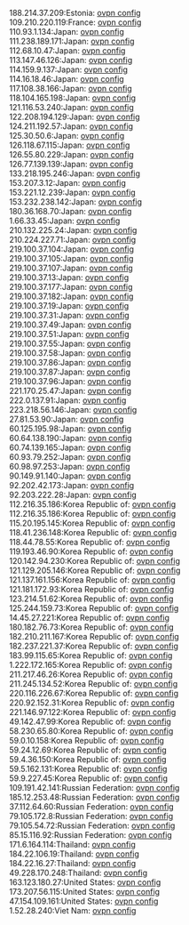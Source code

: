 188.214.37.209:Estonia: [ovpn config](vpn/188_214_37_209.ovpn)  
109.210.220.119:France: [ovpn config](vpn/109_210_220_119.ovpn)  
110.93.1.134:Japan: [ovpn config](vpn/110_93_1_134.ovpn)  
111.238.189.171:Japan: [ovpn config](vpn/111_238_189_171.ovpn)  
112.68.10.47:Japan: [ovpn config](vpn/112_68_10_47.ovpn)  
113.147.46.126:Japan: [ovpn config](vpn/113_147_46_126.ovpn)  
114.159.9.137:Japan: [ovpn config](vpn/114_159_9_137.ovpn)  
114.16.18.46:Japan: [ovpn config](vpn/114_16_18_46.ovpn)  
117.108.38.166:Japan: [ovpn config](vpn/117_108_38_166.ovpn)  
118.104.165.198:Japan: [ovpn config](vpn/118_104_165_198.ovpn)  
121.116.53.240:Japan: [ovpn config](vpn/121_116_53_240.ovpn)  
122.208.194.129:Japan: [ovpn config](vpn/122_208_194_129.ovpn)  
124.211.192.57:Japan: [ovpn config](vpn/124_211_192_57.ovpn)  
125.30.50.6:Japan: [ovpn config](vpn/125_30_50_6.ovpn)  
126.118.67.115:Japan: [ovpn config](vpn/126_118_67_115.ovpn)  
126.55.80.229:Japan: [ovpn config](vpn/126_55_80_229.ovpn)  
126.77.139.139:Japan: [ovpn config](vpn/126_77_139_139.ovpn)  
133.218.195.246:Japan: [ovpn config](vpn/133_218_195_246.ovpn)  
153.207.3.12:Japan: [ovpn config](vpn/153_207_3_12.ovpn)  
153.221.12.239:Japan: [ovpn config](vpn/153_221_12_239.ovpn)  
153.232.238.142:Japan: [ovpn config](vpn/153_232_238_142.ovpn)  
180.36.168.70:Japan: [ovpn config](vpn/180_36_168_70.ovpn)  
1.66.33.45:Japan: [ovpn config](vpn/1_66_33_45.ovpn)  
210.132.225.24:Japan: [ovpn config](vpn/210_132_225_24.ovpn)  
210.224.227.71:Japan: [ovpn config](vpn/210_224_227_71.ovpn)  
219.100.37.104:Japan: [ovpn config](vpn/219_100_37_104.ovpn)  
219.100.37.105:Japan: [ovpn config](vpn/219_100_37_105.ovpn)  
219.100.37.107:Japan: [ovpn config](vpn/219_100_37_107.ovpn)  
219.100.37.13:Japan: [ovpn config](vpn/219_100_37_13.ovpn)  
219.100.37.177:Japan: [ovpn config](vpn/219_100_37_177.ovpn)  
219.100.37.182:Japan: [ovpn config](vpn/219_100_37_182.ovpn)  
219.100.37.19:Japan: [ovpn config](vpn/219_100_37_19.ovpn)  
219.100.37.31:Japan: [ovpn config](vpn/219_100_37_31.ovpn)  
219.100.37.49:Japan: [ovpn config](vpn/219_100_37_49.ovpn)  
219.100.37.51:Japan: [ovpn config](vpn/219_100_37_51.ovpn)  
219.100.37.55:Japan: [ovpn config](vpn/219_100_37_55.ovpn)  
219.100.37.58:Japan: [ovpn config](vpn/219_100_37_58.ovpn)  
219.100.37.86:Japan: [ovpn config](vpn/219_100_37_86.ovpn)  
219.100.37.87:Japan: [ovpn config](vpn/219_100_37_87.ovpn)  
219.100.37.96:Japan: [ovpn config](vpn/219_100_37_96.ovpn)  
221.170.25.47:Japan: [ovpn config](vpn/221_170_25_47.ovpn)  
222.0.137.91:Japan: [ovpn config](vpn/222_0_137_91.ovpn)  
223.218.56.146:Japan: [ovpn config](vpn/223_218_56_146.ovpn)  
27.81.53.90:Japan: [ovpn config](vpn/27_81_53_90.ovpn)  
60.125.195.98:Japan: [ovpn config](vpn/60_125_195_98.ovpn)  
60.64.138.190:Japan: [ovpn config](vpn/60_64_138_190.ovpn)  
60.74.139.165:Japan: [ovpn config](vpn/60_74_139_165.ovpn)  
60.93.79.252:Japan: [ovpn config](vpn/60_93_79_252.ovpn)  
60.98.97.253:Japan: [ovpn config](vpn/60_98_97_253.ovpn)  
90.149.91.140:Japan: [ovpn config](vpn/90_149_91_140.ovpn)  
92.202.42.173:Japan: [ovpn config](vpn/92_202_42_173.ovpn)  
92.203.222.28:Japan: [ovpn config](vpn/92_203_222_28.ovpn)  
112.216.35.186:Korea Republic of: [ovpn config](vpn/112_216_35_186.ovpn)  
112.216.35.186:Korea Republic of: [ovpn config](vpn/112_216_35_186.ovpn)  
115.20.195.145:Korea Republic of: [ovpn config](vpn/115_20_195_145.ovpn)  
118.41.236.148:Korea Republic of: [ovpn config](vpn/118_41_236_148.ovpn)  
118.44.78.55:Korea Republic of: [ovpn config](vpn/118_44_78_55.ovpn)  
119.193.46.90:Korea Republic of: [ovpn config](vpn/119_193_46_90.ovpn)  
120.142.94.230:Korea Republic of: [ovpn config](vpn/120_142_94_230.ovpn)  
121.129.205.146:Korea Republic of: [ovpn config](vpn/121_129_205_146.ovpn)  
121.137.161.156:Korea Republic of: [ovpn config](vpn/121_137_161_156.ovpn)  
121.181.172.93:Korea Republic of: [ovpn config](vpn/121_181_172_93.ovpn)  
123.214.51.62:Korea Republic of: [ovpn config](vpn/123_214_51_62.ovpn)  
125.244.159.73:Korea Republic of: [ovpn config](vpn/125_244_159_73.ovpn)  
14.45.27.221:Korea Republic of: [ovpn config](vpn/14_45_27_221.ovpn)  
180.182.76.73:Korea Republic of: [ovpn config](vpn/180_182_76_73.ovpn)  
182.210.211.167:Korea Republic of: [ovpn config](vpn/182_210_211_167.ovpn)  
182.237.221.37:Korea Republic of: [ovpn config](vpn/182_237_221_37.ovpn)  
183.99.115.65:Korea Republic of: [ovpn config](vpn/183_99_115_65.ovpn)  
1.222.172.165:Korea Republic of: [ovpn config](vpn/1_222_172_165.ovpn)  
211.217.46.26:Korea Republic of: [ovpn config](vpn/211_217_46_26.ovpn)  
211.245.134.52:Korea Republic of: [ovpn config](vpn/211_245_134_52.ovpn)  
220.116.226.67:Korea Republic of: [ovpn config](vpn/220_116_226_67.ovpn)  
220.92.152.31:Korea Republic of: [ovpn config](vpn/220_92_152_31.ovpn)  
221.146.97.122:Korea Republic of: [ovpn config](vpn/221_146_97_122.ovpn)  
49.142.47.99:Korea Republic of: [ovpn config](vpn/49_142_47_99.ovpn)  
58.230.65.80:Korea Republic of: [ovpn config](vpn/58_230_65_80.ovpn)  
59.0.10.158:Korea Republic of: [ovpn config](vpn/59_0_10_158.ovpn)  
59.24.12.69:Korea Republic of: [ovpn config](vpn/59_24_12_69.ovpn)  
59.4.36.150:Korea Republic of: [ovpn config](vpn/59_4_36_150.ovpn)  
59.5.162.131:Korea Republic of: [ovpn config](vpn/59_5_162_131.ovpn)  
59.9.227.45:Korea Republic of: [ovpn config](vpn/59_9_227_45.ovpn)  
109.191.42.141:Russian Federation: [ovpn config](vpn/109_191_42_141.ovpn)  
185.12.253.48:Russian Federation: [ovpn config](vpn/185_12_253_48.ovpn)  
37.112.64.60:Russian Federation: [ovpn config](vpn/37_112_64_60.ovpn)  
79.105.172.8:Russian Federation: [ovpn config](vpn/79_105_172_8.ovpn)  
79.105.54.72:Russian Federation: [ovpn config](vpn/79_105_54_72.ovpn)  
85.15.116.92:Russian Federation: [ovpn config](vpn/85_15_116_92.ovpn)  
171.6.164.114:Thailand: [ovpn config](vpn/171_6_164_114.ovpn)  
184.22.106.19:Thailand: [ovpn config](vpn/184_22_106_19.ovpn)  
184.22.16.27:Thailand: [ovpn config](vpn/184_22_16_27.ovpn)  
49.228.170.248:Thailand: [ovpn config](vpn/49_228_170_248.ovpn)  
163.123.180.27:United States: [ovpn config](vpn/163_123_180_27.ovpn)  
173.207.56.115:United States: [ovpn config](vpn/173_207_56_115.ovpn)  
47.154.109.161:United States: [ovpn config](vpn/47_154_109_161.ovpn)  
1.52.28.240:Viet Nam: [ovpn config](vpn/1_52_28_240.ovpn)  
